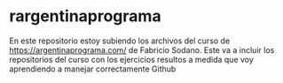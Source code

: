 # rargentinaprograma

En este repositorio estoy subiendo los archivos del curso de https://argentinaprograma.com/ de Fabricio Sodano. 
Este va a incluir los repositorios del curso con los ejercicios resultos a medida que voy aprendiendo a manejar correctamente Github 
